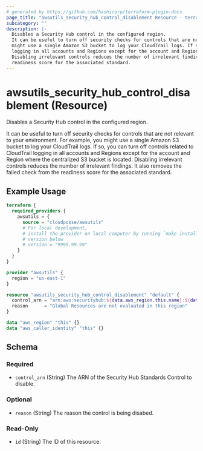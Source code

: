 ```yaml
---
# generated by https://github.com/hashicorp/terraform-plugin-docs
page_title: "awsutils_security_hub_control_disablement Resource - terraform-provider-awsutils"
subcategory: ""
description: |-
  Disables a Security Hub control in the configured region.
  It can be useful to turn off security checks for controls that are not relevant to your environment. For example, you
  might use a single Amazon S3 bucket to log your CloudTrail logs. If so, you can turn off controls related to CloudTrail
  logging in all accounts and Regions except for the account and Region where the centralized S3 bucket is located.
  Disabling irrelevant controls reduces the number of irrelevant findings. It also removes the failed check from the
  readiness score for the associated standard.
---
```


# awsutils_security_hub_control_disablement (Resource)

Disables a Security Hub control in the configured region.

It can be useful to turn off security checks for controls that are not relevant to your environment. For example, you 
might use a single Amazon S3 bucket to log your CloudTrail logs. If so, you can turn off controls related to CloudTrail 
logging in all accounts and Regions except for the account and Region where the centralized S3 bucket is located. 
Disabling irrelevant controls reduces the number of irrelevant findings. It also removes the failed check from the 
readiness score for the associated standard.

## Example Usage

```terraform
terraform {
  required_providers {
    awsutils = {
      source = "cloudposse/awsutils"
      # For local development,
      # install the provider on local computer by running `make install` from the root of the repo, and uncomment the 
      # version below
      # version = "9999.99.99"
    }
  }
}

provider "awsutils" {
  region = "us-east-1"
}

resource "awsutils_security_hub_control_disablement" "default" {
  control_arn = "arn:aws:securityhub:${data.aws_region.this.name}:${data.aws_caller_identity.this.account_id}:control/cis-aws-foundations-benchmark/v/1.2.0/1.1"
  reason      = "Global Resources are not evaluated in this region"
}

data "aws_region" "this" {}
data "aws_caller_identity" "this" {}
```

<!-- schema generated by tfplugindocs -->
## Schema

### Required

- `control_arn` (String) The ARN of the Security Hub Standards Control to disable.

### Optional

- `reason` (String) The reason the control is being disabed.

### Read-Only

- `id` (String) The ID of this resource.


